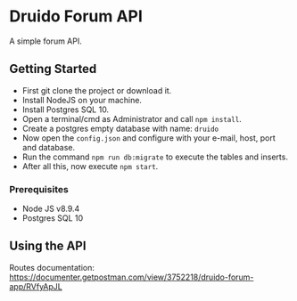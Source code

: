 # Druido Forum API

A simple forum API.

## Getting Started

- First git clone the project or download it.
- Install NodeJS on your machine.
- Install Postgres SQL 10.
- Open a terminal/cmd as Administrator and call `npm install`.
- Create a postgres empty database with name: `druido`
- Now open the `config.json` and configure with your e-mail, host, port and database.
- Run the command `npm run db:migrate` to execute the tables and inserts.
- After all this, now execute `npm start`.

### Prerequisites

- Node JS v8.9.4
- Postgres SQL 10

## Using the API

Routes documentation: https://documenter.getpostman.com/view/3752218/druido-forum-app/RVfyApJL

